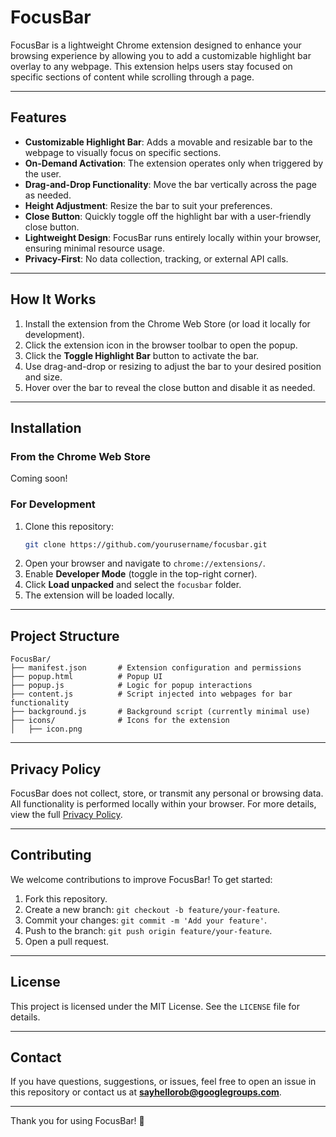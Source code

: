 # FocusBar

FocusBar is a lightweight Chrome extension designed to enhance your browsing experience by allowing you to add a customizable highlight bar overlay to any webpage. This extension helps users stay focused on specific sections of content while scrolling through a page.

---

## Features

- **Customizable Highlight Bar**: Adds a movable and resizable bar to the webpage to visually focus on specific sections.
- **On-Demand Activation**: The extension operates only when triggered by the user.
- **Drag-and-Drop Functionality**: Move the bar vertically across the page as needed.
- **Height Adjustment**: Resize the bar to suit your preferences.
- **Close Button**: Quickly toggle off the highlight bar with a user-friendly close button.
- **Lightweight Design**: FocusBar runs entirely locally within your browser, ensuring minimal resource usage.
- **Privacy-First**: No data collection, tracking, or external API calls.

---

## How It Works

1. Install the extension from the Chrome Web Store (or load it locally for development).
2. Click the extension icon in the browser toolbar to open the popup.
3. Click the **Toggle Highlight Bar** button to activate the bar.
4. Use drag-and-drop or resizing to adjust the bar to your desired position and size.
5. Hover over the bar to reveal the close button and disable it as needed.

---

## Installation

### From the Chrome Web Store
Coming soon!

### For Development
1. Clone this repository:
   ```bash
   git clone https://github.com/yourusername/focusbar.git
   ```
2. Open your browser and navigate to `chrome://extensions/`.
3. Enable **Developer Mode** (toggle in the top-right corner).
4. Click **Load unpacked** and select the `focusbar` folder.
5. The extension will be loaded locally.

---

## Project Structure

```
FocusBar/
├── manifest.json       # Extension configuration and permissions
├── popup.html          # Popup UI
├── popup.js            # Logic for popup interactions
├── content.js          # Script injected into webpages for bar functionality
├── background.js       # Background script (currently minimal use)
├── icons/              # Icons for the extension
│   ├── icon.png
```

---

## Privacy Policy

FocusBar does not collect, store, or transmit any personal or browsing data. All functionality is performed locally within your browser. For more details, view the full [Privacy Policy](https://docs.google.com/document/d/1owDSayXOdx6NLMEt2vyVJn7yBLzDv-yFm1OrewsPV5I/edit?usp=sharing).

---

## Contributing

We welcome contributions to improve FocusBar! To get started:
1. Fork this repository.
2. Create a new branch: `git checkout -b feature/your-feature`.
3. Commit your changes: `git commit -m 'Add your feature'`.
4. Push to the branch: `git push origin feature/your-feature`.
5. Open a pull request.

---

## License

This project is licensed under the MIT License. See the `LICENSE` file for details.

---

## Contact

If you have questions, suggestions, or issues, feel free to open an issue in this repository or contact us at **sayhellorob@googlegroups.com**.

---

Thank you for using FocusBar! 🚀
